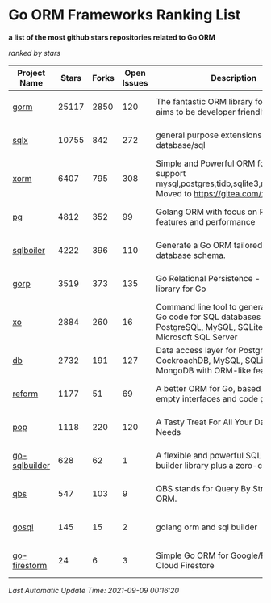 Go ORM Frameworks Ranking List
==========

**a list of the most github stars repositories related to Go ORM**

*ranked by stars*

| Project Name | Stars | Forks | Open Issues | Description | Last Commit |
| ------------ | ----- | ----- | ----------- | ----------- | ----------- |
| [gorm](https://github.com/go-gorm/gorm) | 25117 | 2850 | 120 | The fantastic ORM library for Golang, aims to be developer friendly | 2021-09-07 13:21:44 |
| [sqlx](https://github.com/jmoiron/sqlx) | 10755 | 842 | 272 | general purpose extensions to golang's database/sql | 2021-05-15 17:05:56 |
| [xorm](https://github.com/go-xorm/xorm) | 6407 | 795 | 308 | Simple and Powerful ORM for Go, support mysql,postgres,tidb,sqlite3,mssql,oracle, Moved to https://gitea.com/xorm/xorm | 2019-10-15 07:03:49 |
| [pg](https://github.com/go-pg/pg) | 4812 | 352 | 99 | Golang ORM with focus on PostgreSQL features and performance | 2021-09-04 07:00:00 |
| [sqlboiler](https://github.com/volatiletech/sqlboiler) | 4222 | 396 | 110 | Generate a Go ORM tailored to your database schema. | 2021-06-07 04:13:44 |
| [gorp](https://github.com/go-gorp/gorp) | 3519 | 373 | 135 | Go Relational Persistence - an ORM-ish library for Go | 2021-03-04 16:05:55 |
| [xo](https://github.com/xo/xo) | 2884 | 260 | 16 | Command line tool to generate idiomatic Go code for SQL databases supporting PostgreSQL, MySQL, SQLite, Oracle, and Microsoft SQL Server | 2021-09-09 00:03:01 |
| [db](https://github.com/upper/db) | 2732 | 191 | 127 | Data access layer for PostgreSQL, CockroachDB, MySQL, SQLite and MongoDB with ORM-like features. | 2021-08-28 13:31:10 |
| [reform](https://github.com/go-reform/reform) | 1177 | 51 | 69 | A better ORM for Go, based on non-empty interfaces and code generation. | 2021-08-27 09:52:02 |
| [pop](https://github.com/gobuffalo/pop) | 1118 | 220 | 120 | A Tasty Treat For All Your Database Needs | 2021-08-10 11:45:44 |
| [go-sqlbuilder](https://github.com/huandu/go-sqlbuilder) | 628 | 62 | 1 | A flexible and powerful SQL string builder library plus a zero-config ORM. | 2021-09-07 02:57:41 |
| [qbs](https://github.com/coocood/qbs) | 547 | 103 | 9 | QBS stands for Query By Struct. A Go ORM. | 2017-04-18 01:16:07 |
| [gosql](https://github.com/rushteam/gosql) | 145 | 15 | 2 | golang orm and sql builder | 2021-06-21 07:03:35 |
| [go-firestorm](https://github.com/jschoedt/go-firestorm) | 24 | 6 | 3 | Simple Go ORM for Google/Firebase Cloud Firestore | 2020-07-07 16:31:05 |

*Last Automatic Update Time: 2021-09-09 00:16:20*